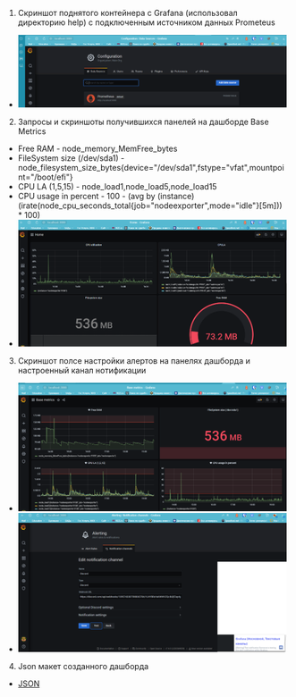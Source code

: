 1. Скриншот поднятого контейнера с Grafana (использовал директорию help) с подключенным источником данных Prometeus
 * ![task1](https://github.com/Atlipoka/devops_netology/blob/main/Monitoring/lecture2-taks1.png)
2. Запросы и скриншоты получившихся панелей на дашборде Base Metrics
 * Free RAM - node_memory_MemFree_bytes
 * FileSystem size (/dev/sda1) - node_filesystem_size_bytes{device="/dev/sda1",fstype="vfat",mountpoint="/boot/efi"}
 * CPU LA (1,5,15) - node_load1,node_load5,node_load15
 * CPU usage in percent - 100 - (avg by (instance) (irate(node_cpu_seconds_total{job="nodeexporter",mode="idle"}[5m])) * 100)
 * ![task2](https://github.com/Atlipoka/devops_netology/blob/main/Monitoring/lecture2-taks2.png)
3. Скриншот полсе настройки алертов на панелях дашборда и настроенный канал нотификации
 * ![task3-1](https://github.com/Atlipoka/devops_netology/blob/main/Monitoring/lecture2-taks3-1.png)
 * ![task3-2](https://github.com/Atlipoka/devops_netology/blob/main/Monitoring/lecture2-taks3-2.png)
4. Json макет созданного дашборда
 * [JSON](https://github.com/Atlipoka/devops_netology/blob/main/Monitoring/Dashboard_JsonModel.json)
